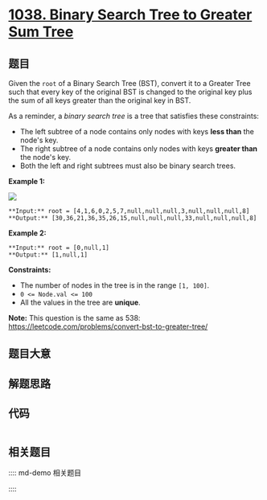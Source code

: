 # [1038. Binary Search Tree to Greater Sum Tree](https://leetcode.com/problems/binary-search-tree-to-greater-sum-tree)

## 题目

Given the `root` of a Binary Search Tree (BST), convert it to a Greater Tree
such that every key of the original BST is changed to the original key plus
the sum of all keys greater than the original key in BST.

As a reminder, a _binary search tree_ is a tree that satisfies these
constraints:

  * The left subtree of a node contains only nodes with keys **less than** the node's key.
  * The right subtree of a node contains only nodes with keys **greater than** the node's key.
  * Both the left and right subtrees must also be binary search trees.



**Example 1:**

![](https://assets.leetcode.com/uploads/2019/05/02/tree.png)

    
    
    **Input:** root = [4,1,6,0,2,5,7,null,null,null,3,null,null,null,8]
    **Output:** [30,36,21,36,35,26,15,null,null,null,33,null,null,null,8]
    

**Example 2:**

    
    
    **Input:** root = [0,null,1]
    **Output:** [1,null,1]
    



**Constraints:**

  * The number of nodes in the tree is in the range `[1, 100]`.
  * `0 <= Node.val <= 100`
  * All the values in the tree are **unique**.



**Note:** This question is the same as 538:
<https://leetcode.com/problems/convert-bst-to-greater-tree/>


## 题目大意

## 解题思路

## 代码

```javascript

```

## 相关题目

:::: md-demo 相关题目

::::
